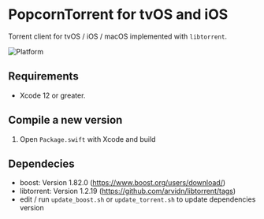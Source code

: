 # PopcornTorrent for tvOS and iOS

Torrent client for tvOS / iOS / macOS implemented with `libtorrent`.

![Platform](http://img.shields.io/badge/platform-macOS%20%7C%20iOS%20%7C%20tvOS-lightgrey.svg?style=flat)

## Requirements

- Xcode 12 or greater.

## Compile a new version

1. Open `Package.swift` with Xcode and build


## Dependecies

- boost: Version 1.82.0 (https://www.boost.org/users/download/)
- libtorrent: Version 1.2.19 (https://github.com/arvidn/libtorrent/tags)
- edit / run `update_boost.sh` or `update_torrent.sh` to update dependencies version
